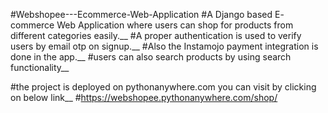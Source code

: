 #Webshopee---Ecommerce-Web-Application
#A Django based E- commerce Web Application where users can shop for products from different categories easily.__
#A proper authentication is used to verify users by email otp on signup.__
#Also the Instamojo payment integration is done in the app.__
#users can also search products by using search functionality__

#the project is deployed on pythonanywhere.com you can visit by clicking on below link__
#https://webshopee.pythonanywhere.com/shop/


